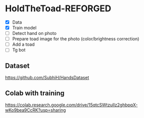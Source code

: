 # HoldTheToad-REFORGED

- [x] Data
- [x] Train model
- [ ] Detect hand on photo
- [ ] Prepare toad image for the photo (color/brightness correction)
- [ ] Add a toad
- [ ] Tg bot

## Dataset
https://github.com/SubhiH/HandsDataset

## Colab with training
https://colab.research.google.com/drive/15qtcSWtzulIz2ghbpqX-wKo9bea9CcRK?usp=sharing